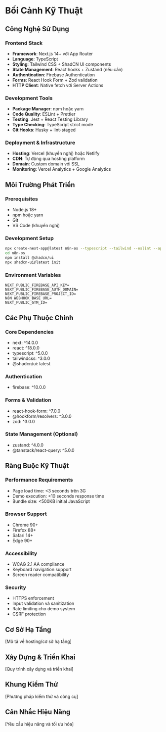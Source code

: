 # Bối Cảnh Kỹ Thuật

## Công Nghệ Sử Dụng

### Frontend Stack
- **Framework**: Next.js 14+ với App Router
- **Language**: TypeScript
- **Styling**: Tailwind CSS + ShadCN UI components
- **State Management**: React hooks + Zustand (nếu cần)
- **Authentication**: Firebase Authentication
- **Forms**: React Hook Form + Zod validation
- **HTTP Client**: Native fetch với Server Actions

### Development Tools
- **Package Manager**: npm hoặc yarn
- **Code Quality**: ESLint + Prettier
- **Testing**: Jest + React Testing Library
- **Type Checking**: TypeScript strict mode
- **Git Hooks**: Husky + lint-staged

### Deployment & Infrastructure
- **Hosting**: Vercel (khuyến nghị) hoặc Netlify
- **CDN**: Tự động qua hosting platform
- **Domain**: Custom domain với SSL
- **Monitoring**: Vercel Analytics + Google Analytics

## Môi Trường Phát Triển

### Prerequisites
- Node.js 18+ 
- npm hoặc yarn
- Git
- VS Code (khuyến nghị)

### Development Setup
```bash
npx create-next-app@latest n8n-os --typescript --tailwind --eslint --app
cd n8n-os
npm install @shadcn/ui
npx shadcn-ui@latest init
```

### Environment Variables
```
NEXT_PUBLIC_FIREBASE_API_KEY=
NEXT_PUBLIC_FIREBASE_AUTH_DOMAIN=
NEXT_PUBLIC_FIREBASE_PROJECT_ID=
N8N_WEBHOOK_BASE_URL=
NEXT_PUBLIC_GTM_ID=
```

## Các Phụ Thuộc Chính

### Core Dependencies
- next: ^14.0.0
- react: ^18.0.0
- typescript: ^5.0.0
- tailwindcss: ^3.0.0
- @shadcn/ui: latest

### Authentication
- firebase: ^10.0.0

### Forms & Validation
- react-hook-form: ^7.0.0
- @hookform/resolvers: ^3.0.0
- zod: ^3.0.0

### State Management (Optional)
- zustand: ^4.0.0
- @tanstack/react-query: ^5.0.0

## Ràng Buộc Kỹ Thuật

### Performance Requirements
- Page load time: <3 seconds trên 3G
- Demo execution: <10 seconds response time
- Bundle size: <500KB initial JavaScript

### Browser Support
- Chrome 90+
- Firefox 88+
- Safari 14+
- Edge 90+

### Accessibility
- WCAG 2.1 AA compliance
- Keyboard navigation support
- Screen reader compatibility

### Security
- HTTPS enforcement
- Input validation và sanitization
- Rate limiting cho demo system
- CSRF protection

## Cơ Sở Hạ Tầng
[Mô tả về hosting/cơ sở hạ tầng]

## Xây Dựng & Triển Khai
[Quy trình xây dựng và triển khai]

## Khung Kiểm Thử
[Phương pháp kiểm thử và công cụ]

## Cân Nhắc Hiệu Năng
[Yêu cầu hiệu năng và tối ưu hóa] 